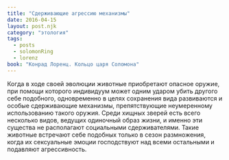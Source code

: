 ```yaml
---
title: "Сдерживающие агрессию механизмы"
date: 2016-04-15
layout: post.njk
category: "этология"
tags:
  - posts
  - solomonRing
  - lorenz
book: "Конрад Лоренц. Кольцо царя Соломона"
---
```


Когда в ходе своей эволюции животные приобретают опасное оружие, при помощи которого индивидуум может одним ударом убить другого себе подобного, одновременно в целях сохранения вида развиваются и особые сдерживающие механизмы, препятствующие неумеренному использованию такого оружия. Среди хищных зверей есть всего несколько видов, ведущих одиночный образ жизни, и именно эти существа не располагают социальными сдерживателями. Такие животные встречают себе подобных только в сезон размножения, когда их сексуальные эмоции господствуют над всеми остальными и подавляют агрессивность.
